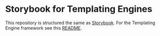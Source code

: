 # Storybook for Templating Engines

This repository is structured the same as [Storybook](https://github.com/storybookjs/storybook). For the Templating Engine framework see this [README](./app/template-engine/README.md).
